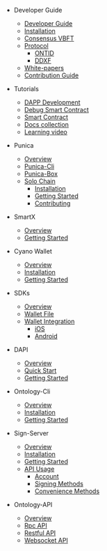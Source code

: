 - Developer Guide
  - [Developer Guide](docs-en/DeveloperGuide/00-developer-guide.md)
  - [Installation](docs-en/DeveloperGuide/01-installation.md)
  - [Consensus VBFT](docs-en/DeveloperGuide/02-VBFT-introduction.md)
  - [Protocol](docs-en/DeveloperGuide/03-protocol.md)
      - [ONTID](docs-en/DeveloperGuide/04-ontid.md)
      - [DDXF](docs-en/DeveloperGuide/05-ddxf.md)
  - [White-papers](docs-en/DeveloperGuide/06-white-papers.md)
  - [Contribution Guide](docs-en/DeveloperGuide/07-contributions-guide.md)
- Tutorials
  - [DAPP Development](docs-en/Tutorials/00-dapp_development.md)  
  - [Debug Smart Contract](docs-en/Tutorials/01-debug-a-Smart-Contract.md)
  - [Smart Contract](docs-en/Tutorials/02-smartcontract-template.md)
  - [Docs collection](docs-en/Tutorials/03-docs-collect.md)
  - [Learning video](docs-en/Tutorials/04-learning-video.md)
- Punica
  - [Overview](docs-en/Punica/punica.md)
  - [Punica-Cli](docs-en/Punica/punica-cli.md)
  - [Punica-Box](docs-en/Punica/punica-box.md)
  - [Solo Chain](docs-en/Punica/solo-chain/00-overview.md)
      - [Installation](docs-en/Punica/solo-chain/01-installation.md)
      - [Getting Started](docs-en/Punica/solo-chain/02-getting-started.md)
      - [Contributing](docs-en/Punica/solo-chain/03-contributing.md)
- SmartX
  - [Overview](docs-en/SmartX/overview.md)
  - [Getting Started](docs-en/SmartX/getting-started.md)

- Cyano Wallet
  - [Overview](docs-en/Cyano/00-overview.md)
  - [Installation](docs-en/Cyano/01-installation.md)
  - [Getting Started](docs-en/Cyano/02-getting-started.md)

- SDKs
  - [Overview](docs-en/SDKs/overview.md)
  - [Wallet File](docs-en/SDKs/wallet-file-specification.md)
  - [Wallet Integration](docs-en/SDKs/wallet-intergration.md)
      - [iOS](https://github.com/ontio/documentation/blob/master/walletDevDocs/ontology_wallet_dev_ts_sdk_en.md)
      - [Android](https://github.com/ontio/documentation/blob/master/walletDevDocs/ontology_wallet_dev_android_en.md)
- DAPI
  - [Overview](docs-en/dApi/overview.md)
  - [Quick Start](docs-en/dApi/quickstart.md)
  - [Getting Started](docs-en/dApi/getting-started.md)

- Ontology-Cli
  - [Overview](docs-en/OntologyCli/overview.md)
  - [Installation](docs-en/OntologyCli/installation.md)
  - [Getting Started](docs-en/OntologyCli/getting-started.md)

- Sign-Server
  - [Overview](docs-en/SignServer/00-overview.md)
  - [Installation](docs-en/SignServer/01-installation.md)
  - [Getting Started](docs-en/SignServer/02-getting-started.md)
  - [API Usage](docs-en/SignServer/03-api-usage.md)
      - [Account](docs-en/SignServer/04-api-account-methods.md)
      - [Signing Methods](docs-en/SignServer/05-api-signing-methods.md)
      - [Convenience Methods](docs-en/SignServer/06-api-signing-convinience-methods.md)
  
- Ontology-API
  - [Overview](docs-en/API/00-overview.md)
  - [Rpc API](docs-en/API/01-rpc_api.md)
  - [Restful API](docs-en/API/02-restful_api.md)
  - [Websocket API](docs-en/API/03-websocket_api.md)